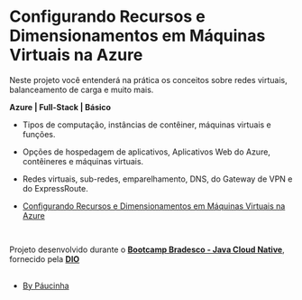 # Configurando Recursos e Dimensionamentos em Máquinas Virtuais na Azure


Neste projeto você entenderá na prática os conceitos sobre redes virtuais, balanceamento de carga e muito mais.

**Azure | Full-Stack | Básico**

- Tipos de computação, instâncias de contêiner, máquinas virtuais e funções.

- Opções de hospedagem de aplicativos, Aplicativos Web do Azure, contêineres e máquinas virtuais.

- Redes virtuais, sub-redes,  emparelhamento, DNS, do Gateway de VPN e do ExpressRoute.

- [Configurando Recursos e Dimensionamentos em Máquinas Virtuais na Azure]()

```json

```

##

Projeto desenvolvido durante o [**Bootcamp Bradesco - Java Cloud Native**](https://www.dio.me/bootcamp/bradesco-java-cloud-native), fornecido pela [**DIO**](https://www.dio.me/)

##

- [By Páucinha](https://github.com/Paucinha)
